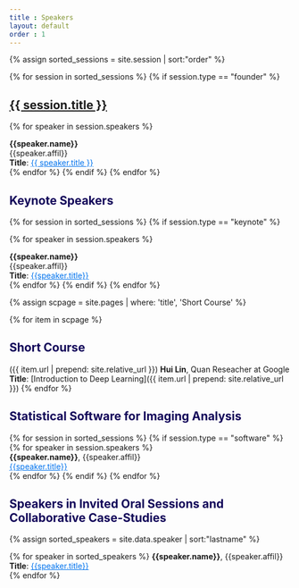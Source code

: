 ```yaml
---
title : Speakers
layout: default
order : 1
---
```


{% assign sorted_sessions = site.session | sort:"order" %}

<!-- Founder's talk -->

{% for session in sorted_sessions %}
  {% if session.type == "founder" %}
  <h2 style="color: #120659;">
    <a href="{{ session.url | prepend: site.relative_url }}">
      {{ session.title }}
    </a>
  </h2>

  {% for speaker in session.speakers %}
  
  <b>{{speaker.name}}</b><br/>
    {{speaker.affil}} <br/> 
  <b>Title</b>: <a href="{{ session.url | prepend: site.relative_url }}" style="color: #0073ee;">  {{ speaker.title }} </a><br/>
  {% endfor %}
  {% endif %}
{% endfor %}

<!-- Keynote talk -->

<h2 style="color: #120659;">Keynote Speakers</h2>


{% for session in sorted_sessions %}
  {% if session.type == "keynote" %}
  <!-- <h2>
    <a href="{{ session.url | prepend: site.relative_url }}">
      {{ session.title }}
    </a>
  </h2> -->

  {% for speaker in session.speakers %}
  
  
  <b>{{speaker.name}}</b><br/>
    {{speaker.affil}} <br/> 
  <b>Title</b>: <a href="{{ session.url | prepend: site.relative_url }}" style="color: #0073ee;"> {{speaker.title}}</a> <br/>
  {% endfor %}
  {% endif %}
{% endfor %}


<!-- Short course -->


{% assign scpage = site.pages | where: 'title', 'Short Course' %}

{% for item in scpage %}
<h2 style="color: #120659;">Short Course</h2>({{ item.url | prepend: site.relative_url }})
<b>Hui Lin</b>, Quan Reseacher at Google <br/>
<b>Title</b>: [Introduction to Deep Learning]({{ item.url | prepend: site.relative_url }})
{% endfor %}


<!-- Software -->

<!--## Statistical Software for Imaging Analysis-->
<h2 style="color: #120659;">Statistical Software for Imaging Analysis</h2>


{% for session in sorted_sessions %}
  {% if session.type == "software" %}
  {% for speaker in session.speakers %}   
  <b>{{speaker.name}}</b>, {{speaker.affil}} <br/> 
  <a href="{{ '/docs/ses-software.html' | prepend: site.relative_url }}" style="color: #0073ee;">  {{speaker.title}} </a><br/>
  {% endfor %}
  {% endif %}
{% endfor %}

<!-- Invited -->

<!-- ## Speakers in Invited Oral Sessions and Collaborative Case-Studies -->
<h2 style="color: #120659;">Speakers in Invited Oral Sessions and Collaborative Case-Studies</h2>


{% assign sorted_speakers = site.data.speaker | sort:"lastname" %}

{% for speaker in sorted_speakers %}
  <b>{{speaker.name}}</b>, {{speaker.affil}} <br/> 
  <b>Title</b>: <a href="{{site.relative_url}}/sessions/ses-{{ speaker.ID | downcase }}.html" style="color: #0073ee;">  {{speaker.title}} </a><br/>
{% endfor %}

